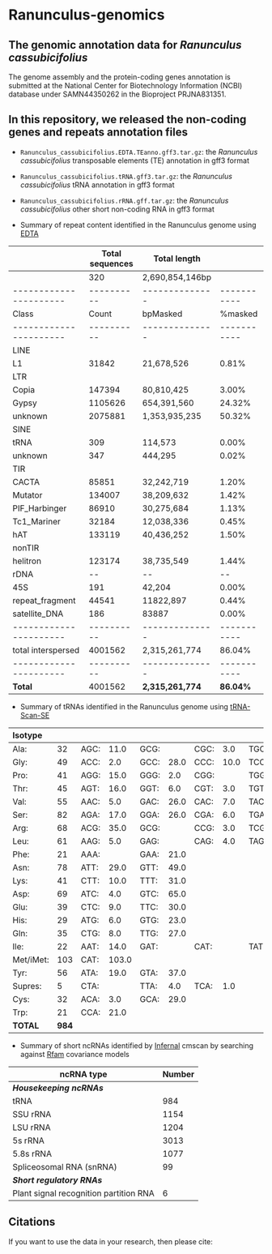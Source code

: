 # Ranunculus-genomics

## The genomic annotation data for _Ranunculus cassubicifolius_

The genome assembly and the protein-coding genes annotation is submitted at the National Center for Biotechnology Information (NCBI) database under SAMN44350262 in the Bioproject PRJNA831351.

## In this repository, we released the non-coding genes and repeats annotation files

- `Ranunculus_cassubicifolius.EDTA.TEanno.gff3.tar.gz`: the _Ranunculus cassubicifolius_ transposable elements (TE) annotation in gff3 format
- `Ranunculus_cassubicifolius.tRNA.gff3.tar.gz`: the _Ranunculus cassubicifolius_ tRNA annotation in gff3 format
- `Ranunculus_cassubicifolius.rRNA.gff.tar.gz`: the _Ranunculus cassubicifolius_ other short non-coding RNA in gff3 format


- Summary of repeat content identified in the Ranunculus genome using [EDTA](https://github.com/oushujun/EDTA)
  
|                      | Total sequences| Total length     |    |
|----------------------|----------|--------------|-----------|
|                      | 320    | 2,690,854,146bp |    |
|----------------------|----------|--------------|-----------|
| Class                | Count    | bpMasked     | %masked   |
|----------------------|----------|--------------|-----------|
| LINE  
|   L1                | 31842    | 21,678,526     | 0.81%     |
| LTR                
|   Copia             | 147394   | 80,810,425     | 3.00%     |
|   Gypsy             | 1105626  | 654,391,560    | 24.32%    |
|   unknown           | 2075881  | 1,353,935,235   | 50.32%    |
| SINE            
|   tRNA              | 309      | 114,573       | 0.00%     |
|   unknown           | 347      | 444,295       | 0.02%     |
| TIR                      
|   CACTA             | 85851    | 32,242,719     | 1.20%     |
|   Mutator           | 134007   | 38,209,632     | 1.42%     |
|   PIF_Harbinger     | 86910    | 30,275,684     | 1.13%     |
|   Tc1_Mariner       | 32184    | 12,038,336     | 0.45%     |
|   hAT               | 133119   | 40,436,252     | 1.50%     |
| nonTIR             
|   helitron          | 123174   | 38,735,549     | 1.44%     |
| rDNA                | --       | --           | --        |
|   45S               | 191      | 42,204        | 0.00%     |
| repeat_fragment     | 44541    | 11822,897     | 0.44%     |
| satellite_DNA       | 186      | 83887        | 0.00%     |
|----------------------|----------|--------------|-----------|
| total interspersed  | 4001562  | 2,315,261,774   | 86.04%    |
|----------------------|----------|--------------|-----------|
| **Total**               | 4001562  | **2,315,261,774**   | **86.04%**    |




- Summary of tRNAs identified in the Ranunculus genome using [tRNA-Scan-SE](https://github.com/UCSC-LoweLab/tRNAscan-SE)
  
| Isotype   |       |   |       |       |       |       |       |       |       |       |       |       |       |
|:----------|:------|:-------------------|:------|:------|:------|:------|:------|:------|:------|:------|:------|:------|:------|
| Ala:      | 32    | AGC:               | 11.0  | GCG:  |       | CGC:  | 3.0   | TGC:  | 18.0  |       |       |       |       |
| Gly:      | 49    | ACC:               | 2.0   | GCC:  | 28.0  | CCC:  | 10.0  | TCC:  | 9.0   |       |       |       |       |
| Pro:      | 41    | AGG:               | 15.0  | GGG:  | 2.0   | CGG:  |       | TGG:  | 24.0  |       |       |       |       |
| Thr:      | 45    | AGT:               | 16.0  | GGT:  | 6.0   | CGT:  | 3.0   | TGT:  | 20.0  |       |       |       |       |
| Val:      | 55    | AAC:               | 5.0   | GAC:  | 26.0  | CAC:  | 7.0   | TAC:  | 17.0  |       |       |       |       |
| Ser:      | 82    | AGA:               | 17.0  | GGA:  | 26.0  | CGA:  | 6.0   | TGA:  | 15.0  | ACT:  | 1.0   | GCT:  | 17.0  |
| Arg:      | 68    | ACG:               | 35.0  | GCG:  |       | CCG:  | 3.0   | TCG:  | 3.0   | CCT:  | 5.0   | TCT:  | 22.0  |
| Leu:      | 61    | AAG:               | 5.0   | GAG:  |       | CAG:  | 4.0   | TAG:  | 17.0  | CAA:  | 27.0  | TAA:  | 8.0   |
| Phe:      | 21    | AAA:               |       | GAA:  | 21.0  |       |       |       |       |       |       |       |       |
| Asn:      | 78    | ATT:               | 29.0  | GTT:  | 49.0  |       |       |       |       |       |       |       |       |
| Lys:      | 41    | CTT:               | 10.0  | TTT:  | 31.0  |       |       |       |       |       |       |       |       |
| Asp:      | 69    | ATC:               | 4.0   | GTC:  | 65.0  |       |       |       |       |       |       |       |       |
| Glu:      | 39    | CTC:               | 9.0   | TTC:  | 30.0  |       |       |       |       |       |       |       |       |
| His:      | 29    | ATG:               | 6.0   | GTG:  | 23.0  |       |       |       |       |       |       |       |       |
| Gln:      | 35    | CTG:               | 8.0   | TTG:  | 27.0  |       |       |       |       |       |       |       |       |
| Ile:      | 22    | AAT:               | 14.0  | GAT:  |       | CAT:  |       | TAT:  | 8.0   |       |       |       |       |
| Met/iMet: | 103   | CAT:               | 103.0 |       |       |       |       |       |       |       |       |       |       |
| Tyr:      | 56    | ATA:               | 19.0  | GTA:  | 37.0  |       |       |       |       |       |       |       |       |
| Supres:   | 5     | CTA:               |       | TTA:  | 4.0   | TCA:  | 1.0   |       |       |       |       |       |       |
| Cys:      | 32    | ACA:               | 3.0   | GCA:  | 29.0  |       |       |       |       |       |       |       |       |
| Trp:      | 21    | CCA:               | 21.0  |       |       |       |       |       |       |       |       |       |       |
| **TOTAL**     | **984**    |              |   |       |       |       |       |       |       |       |       |       |       |


- Summary of short ncRNAs identified by [Infernal](http://eddylab.org/infernal/) cmscan by searching against [Rfam](https://rfam.org/) covariance models
  
| ncRNA type                                   | Number |
|---------------------------------------------|--------|
| _**Housekeeping ncRNAs**_                     |        |
| tRNA                                        | 984    |
| SSU rRNA                                    | 1154   |
| LSU rRNA                                    | 1204   |
| 5s rRNA                                     | 3013   |
| 5.8s rRNA                                   | 1077   |
| Spliceosomal RNA (snRNA)                    | 99     |
| _**Short regulatory RNAs**_                   |        |
| Plant signal recognition partition RNA      | 6      |

## Citations

If you want to use the data in your research, then please cite: 
